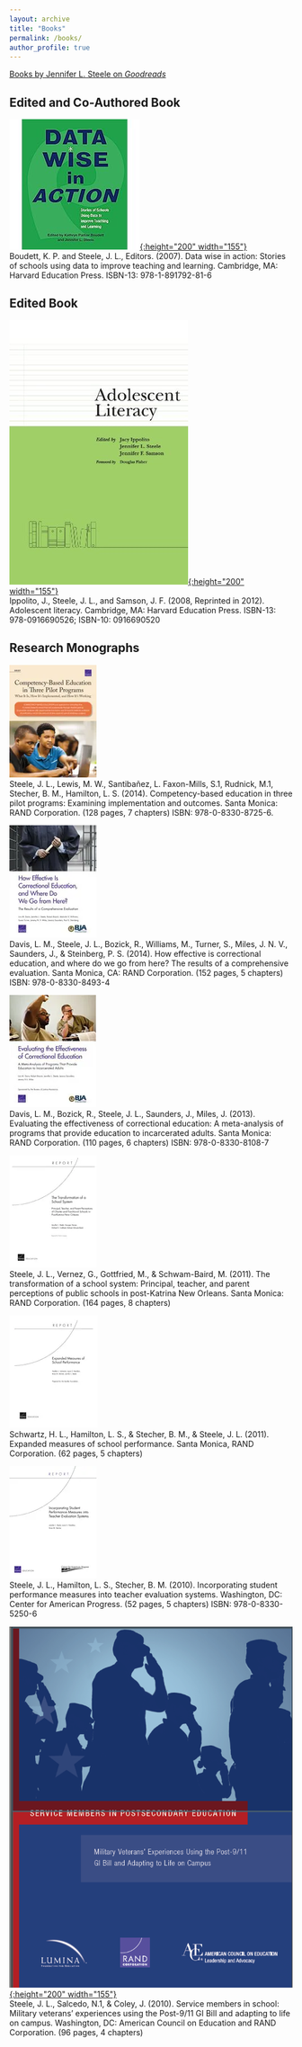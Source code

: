 ```yaml
---
layout: archive
title: "Books"
permalink: /books/
author_profile: true
---
```

  
    
[Books by Jennifer L. Steele on *Goodreads*](https://www.goodreads.com/author/list/1415033.Jennifer_L_Steele)
 
  
## Edited and Co-Authored Book  
  
[![Data Wise in Action](/images/datawiseinaction.jpg){:height="200" width="155"}](https://www.hepg.org/hep-home/books/data-wise-in-action)  
Boudett, K. P. and Steele, J. L., Editors. (2007). Data wise in action: Stories of schools using data to improve teaching and learning. Cambridge, MA: Harvard Education Press. ISBN-13: 978-1-891792-81-6

## Edited Book 
  
[![Adolescent Literacy](/images/adlit.jpg){:height="200" width="155"}](https://www.hepg.org/hep-home/books/adolescent-literacy_154)  
Ippolito, J., Steele, J. L., and Samson, J. F.  (2008, Reprinted in 2012). Adolescent literacy. Cambridge, MA: Harvard Education Press. ISBN-13: 978-0916690526; ISBN-10: 0916690520


## Research Monographs
  
[![Competency-Based Education](/images/competency.jpg)](https://www.rand.org/pubs/research_briefs/RB9796.html)  
Steele, J. L., Lewis, M. W., Santibañez, L. Faxon-Mills, S.1, Rudnick, M.1, Stecher, B. M., Hamilton, L. S. (2014). Competency-based education in three pilot programs: Examining implementation and outcomes. Santa Monica: RAND Corporation. (128 pages, 
7 chapters) ISBN: 978-0-8330-8725-6. 

[![Correctional Education Cost Analysis](/images/corred2.jpg)](https://www.rand.org/pubs/research_reports/RR564.html)  
Davis, L. M., Steele, J. L., Bozick, R., Williams, M., Turner, S., Miles, J. N. V., Saunders, J., & Steinberg, P. S. (2014). How effective is correctional education, and where do we go from here? The results of a comprehensive evaluation. Santa Monica, CA: RAND Corporation. (152 pages, 5 chapters) ISBN: 978-0-8330-8493-4 

[![Correctional Education Meta-Analysis](/images/corred1.jpg)](https://www.rand.org/pubs/research_reports/RR266.html)  
Davis, L. M., Bozick, R., Steele, J. L., Saunders, J., Miles, J. (2013). Evaluating the effectiveness of correctional education: A meta-analysis of programs that provide education to incarcerated adults. Santa Monica: RAND Corporation. (110 pages, 6 chapters) ISBN: 978-0-8330-8108-7

[![NOLA Transformation Study](/images/nola.jpg)](https://www.rand.org/pubs/technical_reports/TR1145.html)  
Steele, J. L., Vernez, G., Gottfried, M., & Schwam-Baird, M. (2011). The transformation of a school system: Principal, teacher, and parent perceptions of public schools in post-Katrina New Orleans. Santa Monica: RAND Corporation. (164 pages, 8 chapters)

[![Expanded Measures](/images/expanded.jpg)](https://www.rand.org/pubs/technical_reports/TR968.html)  
Schwartz, H. L., Hamilton, L. S., & Stecher, B. M., & Steele, J. L. (2011). Expanded measures of school performance. Santa Monica, RAND Corporation. (62 pages, 5 chapters) 

[![Incorporating Measures](/images/incorporate.jpg)](https://www.rand.org/pubs/technical_reports/TR917.html)   
Steele, J. L., Hamilton, L. S., Stecher, B. M. (2010). Incorporating student performance measures into teacher evaluation systems. Washington, DC: Center for American Progress. (52 pages, 5 chapters) ISBN: 978-0-8330-5250-6 

[![Service Members in School](/images/svcmbr_2010_cover.png){:height="200" width="155"}](https://www.rand.org/pubs/monographs/MG1083.html)  
Steele, J. L., Salcedo, N.1, & Coley, J. (2010). Service members in school: Military veterans’ experiences using the Post-9/11 GI Bill and adapting to life on campus. Washington, DC: American Council on Education and RAND Corporation. (96 pages, 4 chapters) 

